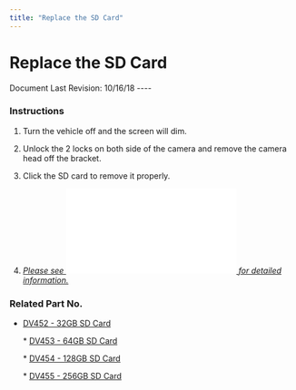 ```yaml
---
title: "Replace the SD Card"
---
```

# Replace the SD Card

Document Last Revision: 10/16/18 ----

### Instructions

1.  Turn the vehicle off and the screen will dim.
2.  Unlock the 2 locks on both side of the camera and remove the camera head off the bracket.
3.  Click the SD card to remove it properly.
4.  <u>*Please see <embed src="/rosco/product/dual-vision_recording/dual-vision_xc4/installation_guide/sd_card_installation_v3.pdf" class="align-center" /> for detailed information.*</u>

### Related Part No.

-   [DV452 - 32GB SD Card](/rosco/product/dual-vision_recording/dual-vision_xc4/parts/dv452)  
      
    \* [DV453 - 64GB SD Card](/rosco/product/dual-vision_recording/dual-vision_xc4/parts/dv453)  
      
    \* [DV454 - 128GB SD Card](/rosco/product/dual-vision_recording/dual-vision_xc4/parts/dv454)  
      
    \* [DV455 - 256GB SD Card](/rosco/product/dual-vision_recording/dual-vision_xc4/parts/dv455)  
      
